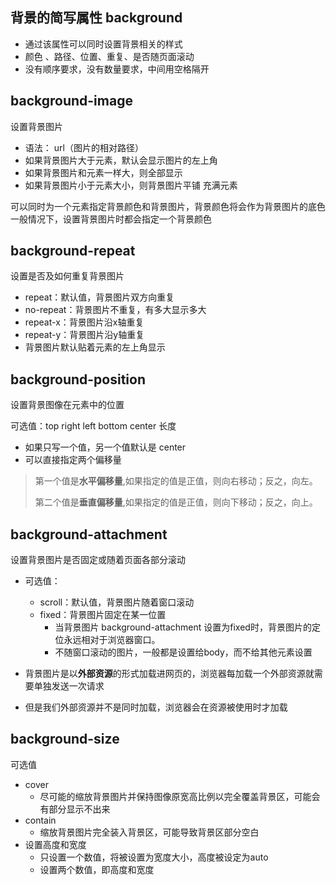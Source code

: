 ## 背景的简写属性 background
- 通过该属性可以同时设置背景相关的样式
- 颜色 、路径、位置、重复、是否随页面滚动
- 没有顺序要求，没有数量要求，中间用空格隔开

## background-image 
设置背景图片
- 语法： url（图片的相对路径）
- 如果背景图片大于元素，默认会显示图片的左上角
- 如果背景图片和元素一样大，则全部显示
- 如果背景图片小于元素大小，则背景图片平铺 充满元素

可以同时为一个元素指定背景颜色和背景图片，背景颜色将会作为背景图片的底色
一般情况下，设置背景图片时都会指定一个背景颜色

## background-repeat 
设置是否及如何重复背景图片
  - repeat：默认值，背景图片双方向重复
  - no-repeat：背景图片不重复，有多大显示多大
  - repeat-x：背景图片沿x轴重复
  - repeat-y：背景图片沿y轴重复
  - 背景图片默认贴着元素的左上角显示

## background-position 

设置背景图像在元素中的位置

可选值：top right left bottom center 长度 

- 如果只写一个值，另一个值默认是 center
- 可以直接指定两个偏移量

> 第一个值是**水平偏移量**,如果指定的值是正值，则向右移动；反之，向左。
>
> 第二个值是**垂直偏移量**,如果指定的值是正值，则向下移动；反之，向上。

## background-attachment 
设置背景图片是否固定或随着页面各部分滚动
 
- 可选值：
  - scroll：默认值，背景图片随着窗口滚动
  - fixed：背景图片固定在某一位置
    - 当背景图片 background-attachment 设置为fixed时，背景图片的定位永远相对于浏览器窗口。
    - 不随窗口滚动的图片，一般都是设置给body，而不给其他元素设置

- 背景图片是以**外部资源**的形式加载进网页的，浏览器每加载一个外部资源就需要单独发送一次请求
- 但是我们外部资源并不是同时加载，浏览器会在资源被使用时才加载

## background-size

可选值
  - cover
    - 尽可能的缩放背景图片并保持图像原宽高比例以完全覆盖背景区，可能会有部分显示不出来
  - contain
    - 缩放背景图片完全装入背景区，可能导致背景区部分空白
  - 设置高度和宽度
    - 只设置一个数值，将被设置为宽度大小，高度被设定为auto
    - 设置两个数值，即高度和宽度

